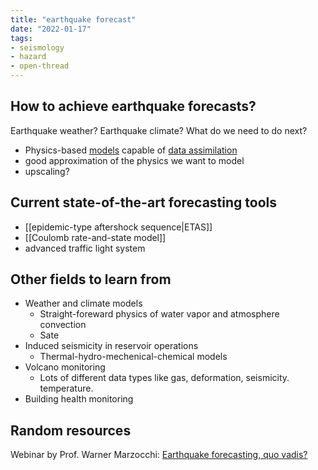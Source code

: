```yaml
---
title: "earthquake forecast"
date: "2022-01-17"
tags:
- seismology
- hazard
- open-thread
---
```


## How to achieve earthquake forecasts?
Earthquake weather? Earthquake climate? What do we need to do next?
- Physics-based [models](notes/modeling%20earthquakes.md) capable of [data assimilation](notes/data%20assimilation.md)
- good approximation of the physics we want to model
- upscaling?

## Current state-of-the-art forecasting tools
- [[epidemic-type aftershock sequence\|ETAS]]
- [[Coulomb rate-and-state model]]
- advanced traffic light system

## Other fields to learn from
- Weather and climate models
    - Straight-foreward physics of water vapor and atmosphere convection
    - Sate 
- Induced seismicity in reservoir operations
    - Thermal-hydro-mechenical-chemical models
- Volcano monitoring
    - Lots of different data types like gas, deformation, seismicity. temperature. 
- Building health monitoring

## Random resources
Webinar by Prof. Warner Marzocchi: [Earthquake forecasting, quo vadis?](https://www.youtube.com/watch?v=XZxTQqRlW54)
